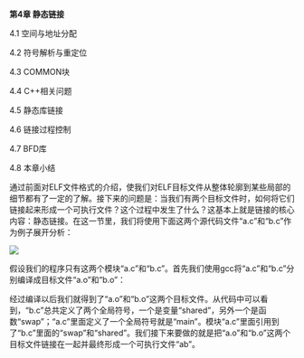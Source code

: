 **第4章 静态链接**

4.1 空间与地址分配

4.2 符号解析与重定位

4.3 COMMON块

4.4 C++相关问题

4.5 静态库链接

4.6 链接过程控制

4.7 BFD库

4.8 本章小结

通过前面对ELF文件格式的介绍，使我们对ELF目标文件从整体轮廓到某些局部的细节都有了一定的了解。接下来的问题是：当我们有两个目标文件时，如何将它们链接起来形成一个可执行文件？这个过程中发生了什么？这基本上就是链接的核心内容：静态链接。在这一节里，我们将使用下面这两个源代码文件“a.c”和“b.c”作为例子展开分析：

![](0-Assets/Epubook/程序员的自我修养：链接、装载与库%20(俞甲子%20石凡%20潘爱民)%20/images/Image00044.jpg)

假设我们的程序只有这两个模块“a.c”和“b.c”。首先我们使用gcc将“a.c”和“b.c”分别编译成目标文件“a.o”和“b.o”：

经过编译以后我们就得到了“a.o”和“b.o”这两个目标文件。从代码中可以看到，“b.c”总共定义了两个全局符号，一个是变量“shared”，另外一个是函数“swap”；“a.c”里面定义了一个全局符号就是“main”。模块“a.c”里面引用到了“b.c”里面的“swap”和“shared”。我们接下来要做的就是把“a.o”和“b.o”这两个目标文件链接在一起并最终形成一个可执行文件“ab”。
